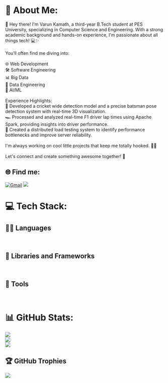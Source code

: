 # 💫 About Me:
👋 Hey there! I'm Varun Kamath, a third-year B.Tech student at PES University, specializing in Computer Science and Engineering. With a strong academic background and hands-on experience, I'm passionate about all things tech! 💻✨<br><br>You’ll often find me diving into:<br><br>🌐 Web Development<br>🛠️ Software Engineering<br>📊 Big Data<br>📡 Data Engineering<br>🤖 AI/ML<br><br>Experience Highlights:<br>🏏 Developed a cricket wide detection model and a precise batsman pose detection system with real-time 3D visualization.<br>🏎️ Processed and analyzed real-time F1 driver lap times using Apache Spark, providing insights into driver performance.<br>🧪 Created a distributed load testing system to identify performance bottlenecks and improve server reliability.<br><br>I'm always working on cool little projects that keep me totally hooked. 🚀🔧<br><br>Let's connect and create something awesome together! 🌟


## 🌐 Find me:
<a href = "mailto:mail.varunkamath@gmail.com?subject=From your Github Profile" ><img alt="Gmail" src="https://img.shields.io/badge/Gmail-D14836?style=for-the-badge&logo=gmail&logoColor=white" /></a>
<a href = "https://www.linkedin.com/in/varunkamath03/" ><img src="https://img.shields.io/badge/linkedin%20-%230077B5.svg?&style=for-the-badge&logo=linkedin&logoColor=white"/></a>

# 💻 Tech Stack:

## 👨‍💻 Languages
<a href=""><img alt="" src="https://img.shields.io/badge/C++-00599C?style=for-the-badge&logo=cplusplus&logoColor=white" /></a>
<a href=""><img alt="" src="https://img.shields.io/badge/Python-3776AB?style=for-the-badge&logo=python&logoColor=white" /></a>
<a href=""><img alt="" src="https://img.shields.io/badge/typescript-%23007ACC.svg?style=for-the-badge&logo=typescript&logoColor=white" /></a>
<a href=""><img alt="" src="https://img.shields.io/badge/javascript-%23323330.svg?style=for-the-badge&logo=javascript&logoColor=%23F7DF1E" /></a>
<a href=""><img alt="" src="https://img.shields.io/badge/MySQL-00000F?style=for-the-badge&logo=mysql&logoColor=white" /></a>
<a href=""><img alt="" src="https://img.shields.io/badge/Java-ED8B00?style=for-the-badge&logo=java&logoColor=white" /></a>

## 🧰 Libraries and Frameworks
<a href=""><img alt="" src="https://img.shields.io/badge/Next-black?style=for-the-badge&logo=next.js&logoColor=white" /></a>
<a href=""><img alt="" src="https://img.shields.io/badge/react-%2320232a.svg?style=for-the-badge&logo=react&logoColor=%2361DAFB" /></a>
<a href=""><img alt="" src="https://img.shields.io/badge/tailwindcss-%2338B2AC.svg?style=for-the-badge&logo=tailwind-css&logoColor=white" /></a>
<a href=""><img alt="" src="https://img.shields.io/badge/express.js-%23404d59.svg?style=for-the-badge&logo=express&logoColor=%2361DAFB" /></a>
<a href=""><img alt="" src="https://img.shields.io/badge/MongoDB-%234ea94b.svg?style=for-the-badge&logo=mongodb&logoColor=white" /></a>
<a href=""><img alt="" src="https://img.shields.io/badge/Apache%20Hadoop-66CCFF?style=for-the-badge&logo=apachehadoop&logoColor=black" /></a>
<a href=""><img alt="" src="https://img.shields.io/badge/Apache%20Kafka-000?style=for-the-badge&logo=apachekafka" /></a>
<a href=""><img alt="" src="https://img.shields.io/badge/Apache%20Spark-FDEE21?style=for-the-badge&logo=apachespark&logoColor=black" /></a>
<a href=""><img alt="" src="https://img.shields.io/badge/scikit--learn-%23F7931E.svg?style=for-the-badge&logo=scikit-learn&logoColor=white" /></a>
<a href=""><img alt="" src="https://img.shields.io/badge/PyTorch-%23EE4C2C.svg?style=for-the-badge&logo=PyTorch&logoColor=white" /></a>

## 🔧 Tools
<a href=""><img alt="" src="https://img.shields.io/badge/Git-F05032?style=for-the-badge&logo=git&logoColor=white" /></a>
<a href=""><img alt="" src="https://img.shields.io/badge/GitHub-100000?style=for-the-badge&logo=github&logoColor=white" /></a>
<a href=""><img alt="" src="https://img.shields.io/badge/conda-342B029.svg?&style=for-the-badge&logo=anaconda&logoColor=white" /></a>
<a href=""><img alt="" src="https://img.shields.io/badge/Visual_Studio_Code-0078D4?style=for-the-badge&logo=visual%20studio%20code&logoColor=white" /></a>
<a href=""><img alt="" src="https://img.shields.io/badge/Jupyter-F37626.svg?&style=for-the-badge&logo=Jupyter&logoColor=white" /></a>
<a href=""><img alt="" src="https://img.shields.io/badge/Microsoft_Office-D83B01?style=for-the-badge&logo=microsoft-office&logoColor=white" /></a>

# 📊 GitHub Stats:
![](https://github-readme-stats.vercel.app/api?username=Vaarun-Kamath&theme=monokai&hide_border=false&include_all_commits=true&count_private=true)<br/>
![](https://github-readme-streak-stats.herokuapp.com/?user=Vaarun-Kamath&theme=monokai&hide_border=false)<br/>
![](https://github-readme-stats.vercel.app/api/top-langs/?username=Vaarun-Kamath&theme=monokai&hide_border=false&include_all_commits=true&count_private=true&layout=compact)

## 🏆 GitHub Trophies
![](https://github-profile-trophy.vercel.app/?username=Vaarun-Kamath&theme=onedark&no-frame=false&no-bg=false&margin-w=4)

<!-- Proudly created with GPRM ( https://gprm.itsvg.in ) -->
